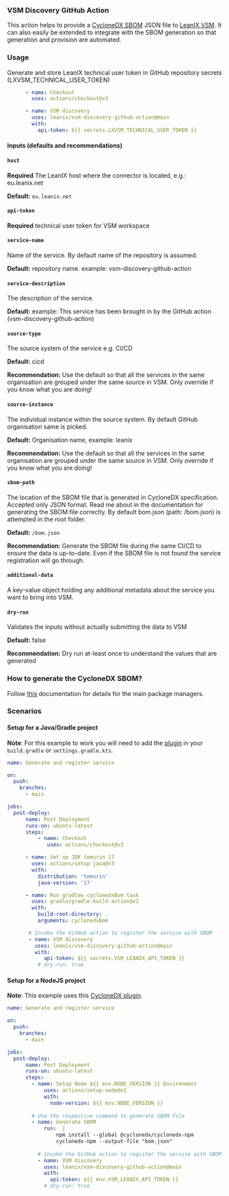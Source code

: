 ### VSM Discovery GitHub Action
This action helps to provide a [CycloneDX SBOM](https://cyclonedx.org/specification/overview/) JSON file to [LeanIX VSM](https://docs-vsm.leanix.net/docs/software-bill-of-materials). It can also easily be extended to integrate with the SBOM generation so that generation and provision are automated.

### Usage

Generate and store LeanIX technical user token in GitHub repository secrets (LXVSM_TECHNICAL_USER_TOKEN)

```yaml
      - name: Checkout
        uses: actions/checkout@v3

      - name: VSM discovery
        uses: leanix/vsm-discovery-github-action@main
        with:
          api-token: ${{ secrets.LXVSM_TECHNICAL_USER_TOKEN }}
```

#### Inputs (defaults and recommendations)

#### `host`
**Required** The LeanIX host where the connector is located, e.g.: eu.leanix.net

**Default:** `eu.leanix.net`

#### `api-token`
**Required** technical user token for VSM workspace

#### `service-name`
Name of the service. By default name of the repository is assumed.

**Default:** repository name. example: vsm-discovery-github-action

#### `service-description`
The description of the service.

**Default:** example: This service has been brought in by the GitHub action (vsm-discovery-github-action)

#### `source-type`
The source system of the service e.g. CI/CD

**Default:** cicd

**Recommendation:** Use the default so that all the services in the same organisation are grouped under the same source in VSM. Only override if you know what you are doing!

#### `source-instance`
The individual instance within the source system. By default GitHub organisation same is picked.

**Default:** Organisation name, example: leanix

**Recommendation:** Use the default so that all the services in the same organisation are grouped under the same source in VSM. Only override if you know what you are doing!

#### `sbom-path`
The location of the SBOM file that is generated in CycloneDX specification. Accepted only JSON format. Read me about in the documentation for generating the SBOM file correctly. By default bom.json (path: /bom.json) is attempted in the root folder.

**Default:** `/bom.json`

**Recommendation:** Generate the SBOM file during the same CI/CD to ensure the data is up-to-date. Even if the SBOM file is not found the service registration will go through.

#### `additional-data`
A key-value object holding any additional metadata about the service you want to bring into VSM.

#### `dry-run`
Validates the inputs without actually submitting the data to VSM

**Default:** false

**Recommendation:** Dry run at-least once to understand the values that are generated


### How to generate the CycloneDX SBOM?
Follow [this](https://docs-vsm.leanix.net/docs/setting-up-the-cyclonedx-sbom-generation) documentation for details for the main package managers.

 ### Scenarios

 #### Setup for a Java/Gradle project

**Note**: For this example to work you will need to add the [plugin](https://docs-vsm.leanix.net/docs/setting-up-the-cyclonedx-sbom-generation#gradle--kotlin) in your `build.gradle` or `settings.gradle.kts`.

```yaml
name: Generate and register service

on:
  push:
    branches:
      - main

jobs:
  post-deploy:
      name: Post Deployment
      runs-on: ubuntu-latest
      steps:
          - name: Checkout
             uses: actions/checkout@v3

      - name: Set up JDK temurin 17
        uses: actions/setup-java@v3
        with:
          distribution: 'temurin'
          java-version: '17'

      - name: Run gradlew cyclonedxBom task
        uses: gradle/gradle-build-action@v2
        with:
          build-root-directory: .
          arguments: cyclonedxBom

       # Invoke the GitHub action to register the service with SBOM
       - name: VSM discovery
         uses: leanix/vsm-discovery-github-action@main
         with:
            api-token: ${{ secrets.VSM_LEANIX_API_TOKEN }}
          # dry-run: true
```

#### Setup for a NodeJS project

**Note**: This example uses this [CycloneDX plugin](https://docs-vsm.leanix.net/docs/setting-up-the-cyclonedx-sbom-generation#npm).

```yaml
name: Generate and register service

on:
  push:
    branches:
      - main

jobs:
  post-deploy:
      name: Post Deployment
      runs-on: ubuntu-latest
      steps:
        - name: Setup Node ${{ env.NODE_VERSION }} Environment
            uses: actions/setup-node@v1
            with:
              node-version: ${{ env.NODE_VERSION }}
        
        # Use the respective command to generate SBOM file
        - name: Generate SBOM
            run:  |
                npm install --global @cyclonedx/cyclonedx-npm
                cyclonedx-npm --output-file "bom.json"
        
          # Invoke the GitHub action to register the service with SBOM
          - name: VSM discovery
            uses: leanix/vsm-discovery-github-action@main
            with:
              api-token: ${{ env.VSM_LEANIX_API_TOKEN }}
            # dry-run: true
```